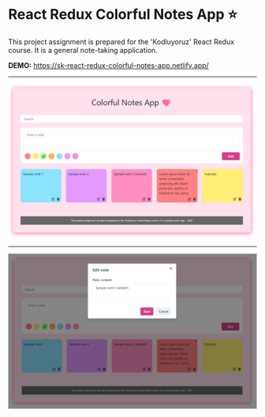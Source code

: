 # React Redux Colorful Notes App :star:

This project assignment is prepared for the 'Kodluyoruz' React Redux course. It is a general note-taking application.

**DEMO:** https://sk-react-redux-colorful-notes-app.netlify.app/

---

![preview](prev1.png)

---

![preview 2](prev2.png)
